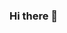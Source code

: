 ### Hi there 👋

<!--
**uniqueadh56/uniqueadh56** is a ✨ _special_ ✨ repository because its `README.md` (this file) appears on your GitHub profile.

Here are some ideas to get you started:

- 🔭 I’m currently working on project
- 🌱 I’m currently learning flutter, laravel
- 👯 I’m looking to collaborate on no-one
- 🤔 I’m looking for help with API
- 💬 Ask me about c,python
- 📫 How to reach me: switchtoincognito@gmail.com
- ⚡ Fun fact: natur lover <3

